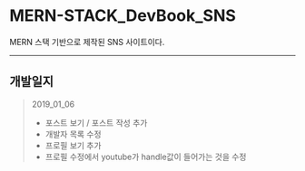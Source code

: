 # MERN-STACK_DevBook_SNS

MERN 스택 기반으로 제작된 SNS 사이트이다.

<hr/>

## 개발일지

> 2019_01_06
> * 포스트 보기 / 포스트 작성 추가
> * 개발자 목록 수정
> * 프로필 보기 추가
> * 프로필 수정에서 youtube가 handle값이 들어가는 것을 수정